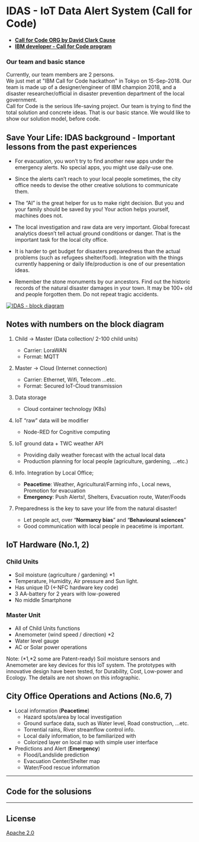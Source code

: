 # IDAS - IoT Data Alert System (Call for Code)
- **[Call for Code ORG by David Clark Cause](https://callforcode.org/)**
- **[IBM developer - Call for Code program](https://developer.ibm.com/callforcode/)**

### Our team and basic stance

Currently, our team members are 2 persons. </br>We just met at "IBM Call for Code hackathon" in Tokyo on 15-Sep-2018.
Our team is made up of a designer/engineer of IBM champion 2018, and a disaster researcher/official in disaster prevention department of the local government. 
 </br>Call for Code is the serious life-saving project. Our team is trying to find the total solution and concrete ideas. That is our basic stance. We would like to show our solution model, before code.

## Save Your Life: IDAS background - Important lessons from the past experiences

- For evacuation, you won’t try to find another new apps under the emergency alerts.
No special apps, you might use daily-use one.

- Since the alerts can’t reach to your local people sometimes, the city office needs to devise the other creative solutions to communicate them.

- The “AI” is the great helper for us to make right decision. But you and your family should be saved by you! Your action helps yourself, machines does not.

- The local investigation and raw data are very important. Global forecast analytics doesn’t tell actual ground conditions or danger. That is the important task for the local city office.

- It is harder to get budget for disasters preparedness than the actual problems (such as refugees shelter/food). Integration with the things currently happening or daily life/production is one of our presentation ideas.

- Remember the stone monuments by our ancestors. Find out the historic records of  the natural disaster damages in your town. It may be 100+ old and people forgotten them. Do not repeat tragic accidents.

[![IDAS - block diagram](doc/source/block-diagram-v01.png)](https://raw.githubusercontent.com/nikosun/mbed-advent2014/gh-pages/doc/source/block-diagram-v01.png)

## Notes with numbers on the block diagram

1. Child -> Master (Data collection/ 2-100 child units)
    - Carrier: LoraWAN
    - Format: MQTT

2. Master -> Cloud (Internet connection)
    - Carrier: Ethernet, Wifi, Telecom …etc.
    - Format: Secured IoT-Cloud transmission

3. Data storage
    - Cloud container technology (K8s)

4. IoT “raw” data will be modifier
    - Node-RED for Cognitive computing

5. IoT ground data + TWC weather API
    - Providing daily weather forecast with the actual local data
    - Production planning for local people (agriculture, gardening, …etc.)

6. Info. Integration by Local Office;
    - **Peacetime**: Weather, Agricultural/Farming info., Local news, Promotion for evacuation
    - **Emergency**: Push Alerts!, Shelters, Evacuation route, Water/Foods

7. Preparedness is the key to save your life from the natural disaster!
    - Let people act, over “**Normarcy bias**” and “**Behavioural sciences**”
    - Good communication with local people in peacetime is important.

## IoT Hardware (No.1, 2)
### Child Units
- Soil moisture (agriculture / gardening) \*1
- Temperature, Humidity, Air pressure and Sun light.
- Has unique ID (←NFC hardware key code)
- 3 AA-battery for 2 years with low-powered
- No middle Smartphone

### Master Unit
- All of Child Units functions
- Anemometer (wind speed / direction) \*2
- Water level gauge
- AC or Solar power operations

Note: (*1,*2 some are Patent-ready) Soil moisture sensors and Anemometer are key devices for this IoT system.
The prototypes with innovative design have been tested, for Durability, Cost, Low-power and Ecology.
The details are not shown on this infographic.

## City Office Operations and Actions (No.6, 7) 
- Local information (**Peacetime**)
    - Hazard spots/area by local investigation
    - Ground surface data, such as Water level, Road construction, …etc.
    - Torrential rains, River streamflow control info. 
    - Local daily information, to be familiarized with
    - Colorized layer on local map with simple user interface
- Predictions and Alert (**Emergency**)
    - Flood/Landslide prediction
    - Evacuation Center/Shelter map
    - Water/Food rescue information

---

## Code for the solusions

---

## License
[Apache 2.0](LICENSE)
